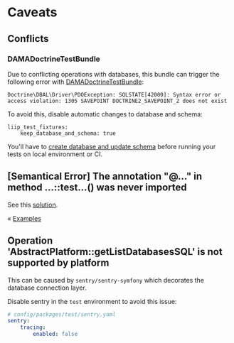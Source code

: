 # Caveats

## Conflicts

### DAMADoctrineTestBundle

Due to conflicting operations with databases, this bundle can trigger the following error with [DAMADoctrineTestBundle](https://github.com/dmaicher/doctrine-test-bundle): 

```
Doctrine\DBAL\Driver\PDOException: SQLSTATE[42000]: Syntax error or access violation: 1305 SAVEPOINT DOCTRINE2_SAVEPOINT_2 does not exist
``` 

To avoid this, disable automatic changes to database and schema:

```
liip_test_fixtures:
    keep_database_and_schema: true
```

You'll have to [create database and update schema](./configuration.md#configuration) before running your tests on local environment or CI.

## [Semantical Error] The annotation "@…" in method …::test…() was never imported

See this [solution](https://github.com/liip/LiipFunctionalTestBundle/blob/901a5126e1e58740656cb816cefb2605d8aa47bb/doc/caveats.md).

« [Examples](./examples.md)

## Operation 'AbstractPlatform::getListDatabasesSQL' is not supported by platform

This can be caused by `sentry/sentry-symfony` which decorates the database connection layer.

Disable sentry in the `test` environment to avoid this issue:

```yaml
# config/packages/test/sentry.yaml
sentry:
    tracing:
        enabled: false
```
